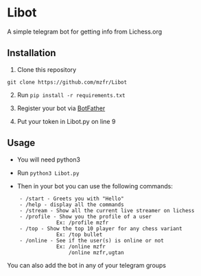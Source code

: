 # Libot

A simple telegram bot for getting info from Lichess.org

## Installation

1) Clone this repository

```
git clone https://github.com/mzfr/Libot
```

2) Run `pip install -r requirements.txt`

3) Register your bot via [BotFather](https://telegram.me/BotFather)

4) Put your token in Libot.py on line 9

## Usage

* You will need python3

* Run `python3 Libot.py`

* Then in your bot you can use the following commands:
```
    - /start - Greets you with "Hello"
    - /help - display all the commands
    - /stream - Show all the current live streamer on lichess
    - /profile - Show you the profile of a user
                Ex: /profile mzfr
    - /top - Show the top 10 player for any chess variant
                Ex: /top bullet
    - /online - See if the user(s) is online or not
                Ex: /online mzfr
                    /online mzfr,ugtan
```

You can also add the bot in any of your telegram groups
